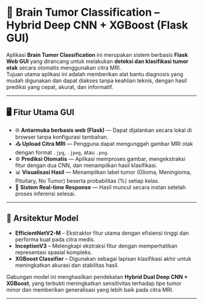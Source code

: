# 🧠 Brain Tumor Classification – Hybrid Deep CNN + XGBoost (Flask GUI)

Aplikasi **Brain Tumor Classification** ini merupakan sistem berbasis **Flask Web GUI** yang dirancang untuk melakukan **deteksi dan klasifikasi tumor otak** secara otomatis menggunakan citra MRI.  
Tujuan utama aplikasi ini adalah memberikan alat bantu diagnosis yang mudah digunakan dan dapat diakses tanpa keahlian teknis, dengan hasil prediksi yang cepat, akurat, dan informatif.

---

## 🖥️ Fitur Utama GUI

- 🌐 **Antarmuka berbasis web (Flask)** — Dapat dijalankan secara lokal di browser tanpa konfigurasi tambahan.  
- 📤 **Upload Citra MRI** — Pengguna dapat mengunggah gambar MRI otak dengan format `.jpg`, `.jpeg`, atau `.png`.  
- ⚙️ **Prediksi Otomatis** — Aplikasi memproses gambar, mengekstraksi fitur dengan dua CNN, dan menampilkan hasil klasifikasi.  
- 📊 **Visualisasi Hasil** — Menampilkan label tumor (Glioma, Meningioma, Pituitary, No Tumor) beserta probabilitas (%) setiap kelas.  
- 🔁 **Sistem Real-time Response** — Hasil muncul secara instan setelah proses inferensi selesai.

---

## 🧠 Arsitektur Model

- **EfficientNetV2-M** – Ekstraktor fitur utama dengan efisiensi tinggi dan performa kuat pada citra medis.  
- **InceptionV3** – Melengkapi ekstraksi fitur dengan memperhatikan representasi spasial kompleks.  
- **XGBoost Classifier** – Digunakan sebagai lapisan klasifikasi akhir untuk meningkatkan akurasi dan stabilitas hasil.  

Gabungan model ini menghasilkan pendekatan **Hybrid Dual Deep CNN + XGBoost**, yang terbukti meningkatkan sensitivitas terhadap tipe tumor minor dan memberikan generalisasi yang lebih baik pada citra MRI.

---
